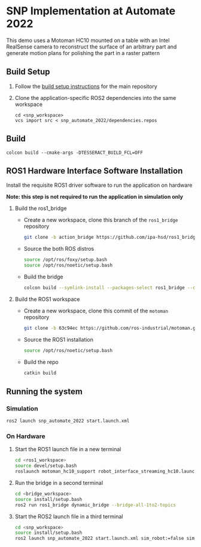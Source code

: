 # SNP Implementation at Automate 2022

This demo uses a Motoman HC10 mounted on a table with an Intel RealSense camera to reconstruct the surface of an arbitrary part and generate motion plans for polishing the part in a raster pattern

## Build Setup

1. Follow the [build setup instructions](https://github.com/ros-industrial-consortium/scan_n_plan_workshop#build-setup) for the main repository

1. Clone the application-specific ROS2 dependencies into the same workspace
    ```
    cd <snp_workspace>
    vcs import src < snp_automate_2022/dependencies.repos
    ```

## Build

```
colcon build --cmake-args -DTESSERACT_BUILD_FCL=OFF
```

## ROS1 Hardware Interface Software Installation

Install the requisite ROS1 driver software to run the application on hardware

**Note: this step is not required to run the application in simulation only**

1. Build the ros1_bridge
    - Create a new workspace, clone this branch of the `ros1_bridge` repository
      ```bash
      git clone -b action_bridge https://github.com/ipa-hsd/ros1_bridge.git
      ```
    - Source the both ROS distros
      ```bash
      source /opt/ros/foxy/setup.bash
      source /opt/ros/noetic/setup.bash
      ```
    - Build the bridge
      ```bash
      colcon build --symlink-install --packages-select ros1_bridge --cmake-force-configure
      ```

1. Build the ROS1 workspace
    - Create a new workspace, clone this commit of the `motoman` repository
      ```bash
      git clone -b 63c94ec https://github.com/ros-industrial/motoman.git
      ```
    - Source the ROS1 installation
      ```bash
      source /opt/ros/noetic/setup.bash
      ```
    - Build the repo
      ```bash
      catkin build
      ```

## Running the system
### Simulation
```bash
ros2 launch snp_automate_2022 start.launch.xml
```

### On Hardware
1. Start the ROS1 launch file in a new terminal
    ```bash
    cd <ros1_workspace>
    source devel/setup.bash
    roslaunch motoman_hc10_support robot_interface_streaming_hc10.launch robot_ip:=192.168.1.31 controller:=yrc1000
    ```
1. Run the bridge in a second terminal
    ```bash
    cd <bridge_workspace>
    source install/setup.bash
    ros2 run ros1_bridge dynamic_bridge --bridge-all-1to2-topics
    ```
1. Start the ROS2 launch file in a third terminal
    ```bash
    cd <snp_workspace>
    source install/setup.bash
    ros2 launch snp_automate_2022 start.launch.xml sim_robot:=false sim_vision:=false
    ```
